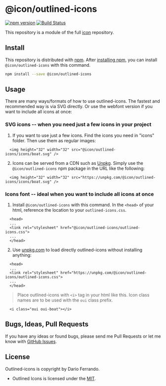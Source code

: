 # @icon/outlined-icons

[![npm version](https://img.shields.io/npm/v/@icon/outlined-icons.svg)](https://www.npmjs.org/package/@icon/outlined-icons)
[![Build Status](https://travis-ci.org/icon/icon.svg?branch=master)](https://travis-ci.org/icon/icon)

This repository is a module of the full [icon][icon] repository.

## Install

This repository is distributed with [npm]. After [installing npm][install-npm], you can install `@icon/outlined-icons` with this command.

```bash
npm install --save @icon/outlined-icons
```

## Usage

There are many ways/formats of how to use outlined-icons. The fastest and recommended way is via SVG directly. Or use the webfont version if you want to include all icons at once:

### SVG icons -- when you need just a few icons in your project

  1. If you want to use just a few icons. Find the icons you need in "icons" folder. Then use them as regular images:

```
  <img height="32" width="32" src="@icon/outlined-icons/icons/boat.svg" />
```

  2. Icons can be served from a CDN such as [Unpkg][Unpkg]. Simply use the `@icon/outlined-icons` npm package in the URL like the following:

```
  <img height="32" width="32" src="https://unpkg.com/@icon/outlined-icons/icons/boat.svg" />
```

### Icons font -- ideal when you want to include all icons at once

  1. Install `@icon/outlined-icons` with this command. In the `<head>` of your html, reference the location to your `outlined-icons.css`.

```
  <head>
  ...
  <link rel="stylesheet" href="@icon/outlined-icons/outlined-icons.css">
  ...
  </head>
```

  2. Use [unpkg.com][Unpkg] to load directly outlined-icons without installing anything:

```
  <head>
  ...
  <link rel="stylesheet" href="https://unpkg.com/@icon/outlined-icons/outlined-icons.css">
  ...
  </head>
```

> Place outlined-icons with `<i>` tag in your html like this. Icon class names are to be used with the `oui` class prefix.

```
  <i class="oui oui-boat"></i>
```


## Bugs, Ideas, Pull Requests

If you have any ideas or found bugs, please send me Pull Requests or let me know with [GitHub Issues][github issues].

## License

Outlined-icons is copyright by Dario Ferrando.

- Outlined Icons is licensed under the [MIT][license].

[license]: https://opensource.org/licenses/MIT
[icon]: https://github.com/thecreation/icons
[npm]: https://www.npmjs.com/
[install-npm]: https://docs.npmjs.com/getting-started/installing-node
[sass]: http://sass-lang.com/
[github issues]: https://github.com/thecreation/icons/issues
[Unpkg]: https://unpkg.com